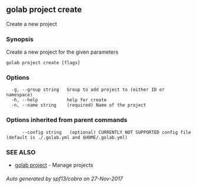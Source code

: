 ## golab project create

Create a new project

### Synopsis


Create a new project for the given parameters

```
golab project create [flags]
```

### Options

```
  -g, --group string   Group to add project to (either ID or namespace)
  -h, --help           help for create
  -n, --name string    (required) Name of the project
```

### Options inherited from parent commands

```
      --config string   (optional) CURRENTLY NOT SUPPORTED config file (default is ./.golab.yml and $HOME/.golab.yml)
```

### SEE ALSO
* [golab project](golab_project.md)	 - Manage projects

###### Auto generated by spf13/cobra on 27-Nov-2017
